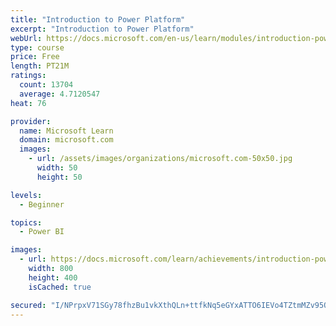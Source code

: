 ```yaml
---
title: "Introduction to Power Platform"
excerpt: "Introduction to Power Platform"
webUrl: https://docs.microsoft.com/en-us/learn/modules/introduction-power-platform/
type: course
price: Free
length: PT21M
ratings:
  count: 13704
  average: 4.7120547
heat: 76

provider:
  name: Microsoft Learn
  domain: microsoft.com
  images:
    - url: /assets/images/organizations/microsoft.com-50x50.jpg
      width: 50
      height: 50

levels:
  - Beginner

topics:
  - Power BI

images:
  - url: https://docs.microsoft.com/learn/achievements/introduction-power-platform-social.png
    width: 800
    height: 400
    isCached: true

secured: "I/NPrpxV71SGy78fhzBu1vkXthQLn+ttfkNq5eGYxATTO6IEVo4TZtmMZv95Q9OtSRPwc6zMbtBhKLvX96BIlqfvVbS4pr28HF5/blhktZlLrv/iMmVO/7IUL1RA8rpPNrMnvfybWiJaL9FPXjT1Y7Ml+8u15Vj1Ub/ffvfb0G4AEBZkBySED24Zt1/uFXWGSaUlFGDOJOIzXImZ1p5S2FOULS5Ul+iW3fjCysVCgkJSzoTw9jLs401jyNr9xU/DGnDvfIznhAx8y59W/tf9/xs5MzuaDTdRWzc4CvAcTV3TWOHZsGcN/tDT/ef5bo0MNz6N2rceP/sknXL9f+lPRtM6DQ6anrQVNn9gwX2ILowgD9YhX6ISwrX3scTtY/TDIzKmVN3Xz3FjsK2StHBzSKGgnUEqSLFJ3LonSauTzIXweaOzP4lL9G/o9GFo5wxT;5bU6g/0z5tRe7SjvDij0lQ=="
---
```


